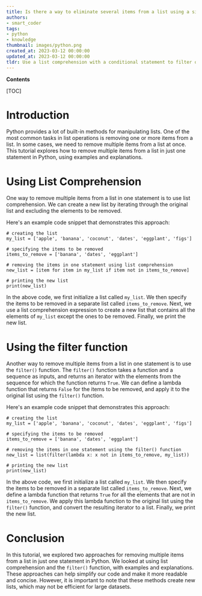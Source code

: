```yaml
---
title: Is there a way to eliminate several items from a list using a single statement?
authors:
- smart_coder
tags:
- python
- knowledge
thumbnail: images/python.png
created_at: 2023-03-12 00:00:00
updated_at: 2023-03-12 00:00:00
tldr: Use a list comprehension with a conditional statement to filter out the items to be removed in a single expression.
---
```


**Contents**

[TOC]

# Introduction
Python provides a lot of built-in methods for manipulating lists. One of the most common tasks in list operations is removing one or more items from a list. In some cases, we need to remove multiple items from a list at once. This tutorial explores how to remove multiple items from a list in just one statement in Python, using examples and explanations.

# Using List Comprehension
One way to remove multiple items from a list in one statement is to use list comprehension. We can create a new list by iterating through the original list and excluding the elements to be removed.

Here's an example code snippet that demonstrates this approach:

```
# creating the list
my_list = ['apple', 'banana', 'coconut', 'dates', 'eggplant', 'figs']

# specifying the items to be removed
items_to_remove = ['banana', 'dates', 'eggplant']

# removing the items in one statement using list comprehension
new_list = [item for item in my_list if item not in items_to_remove]

# printing the new list
print(new_list)
```

In the above code, we first initialize a list called `my_list`. We then specify the items to be removed in a separate list called `items_to_remove`. Next, we use a list comprehension expression to create a new list that contains all the elements of `my_list` except the ones to be removed. Finally, we print the new list.

# Using the filter function
Another way to remove multiple items from a list in one statement is to use the `filter()` function. The `filter()` function takes a function and a sequence as inputs, and returns an iterator with the elements from the sequence for which the function returns `True`. We can define a lambda function that returns `False` for the items to be removed, and apply it to the original list using the `filter()` function.

Here's an example code snippet that demonstrates this approach:

```
# creating the list
my_list = ['apple', 'banana', 'coconut', 'dates', 'eggplant', 'figs']

# specifying the items to be removed
items_to_remove = ['banana', 'dates', 'eggplant']

# removing the items in one statement using the filter() function
new_list = list(filter(lambda x: x not in items_to_remove, my_list))

# printing the new list
print(new_list)
```

In the above code, we first initialize a list called `my_list`. We then specify the items to be removed in a separate list called `items_to_remove`. Next, we define a lambda function that returns `True` for all the elements that are not in `items_to_remove`. We apply this lambda function to the original list using the `filter()` function, and convert the resulting iterator to a list. Finally, we print the new list.

# Conclusion
In this tutorial, we explored two approaches for removing multiple items from a list in just one statement in Python. We looked at using list comprehension and the `filter()` function, with examples and explanations. These approaches can help simplify our code and make it more readable and concise. However, it is important to note that these methods create new lists, which may not be efficient for large datasets.
